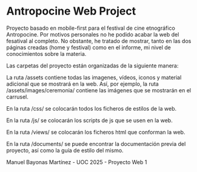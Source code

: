 # Antropocine Web Project

Proyecto basado en mobile-first para el festival de cine etnográfico Antropocine.
Por motivos personales no he podido acabar la web del fesatival al completo.
No obstante, he tratado de mostrar, tanto en las dos páginas creadas (home y festival) como
en el informe, mi nivel de conocimientos sobre la materia.

Las carpetas del proyecto están organizadas de la siguiente manera:

La ruta /assets contiene todas las imagenes, vídeos, iconos y material adicional que se mostrará en la web.
Así, por ejemplo, la ruta /assets/images/ceremonia/ contiene las imágenes que se mostrarán en el carrusel.

En la ruta /css/ se colocarán todos los ficheros de estilos de la web.

En la ruta /js/ se colocarán los scripts de js que se usen en la web.

En la ruta /views/ se colocarán los ficheros html que conforman la web.

En la ruta /documents/ se puede encontrar la documentación previa del proyecto, así como la guía de estilo del mismo.


Manuel Bayonas Martínez - UOC 2025 - Proyecto Web 1
